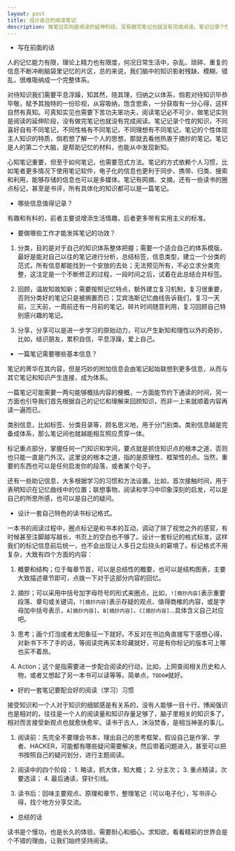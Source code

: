```yaml
---
layout: post
title: 设计自己的阅读笔记
description: 做笔记实则是阅读的延伸阶段，没有做完笔记也就没有完成阅读。笔记记录个性的知识，不同喜好自有不同笔记，不同性格有不同笔记，不同理想有不同笔记，笔记的个性体现主人知识的特质，倘若想了解一个人的思想，那就去看他热衷于摘抄的笔记。笔记是人的第二个大脑，是帮助记忆的材料，也能从中发现新知。
---
```


* 写在前面的话

人的记忆能力有限，理论上精力也有限度，何况日常生活中，杂乱、琐碎、重复的信息不断冲刷脑袋里记忆的片区，总的来说，我们脑中的知识影射残缺、模糊、错乱，很难吸纳成一个完整体系。

对待知识我们需要平息浮躁，知其然，晓其理，归纳之以体系，倘若对待知识毕恭毕敬，赋予其独特的一份珍视，从容吸纳，饱含思索，一分获取有一分心得，这样自然有真知。可真知实见也需要下苦功夫笨功夫，阅读笔记必不可少，做笔记实则是阅读的延伸阶段，没有做完笔记也就没有完成阅读。笔记记录个性的知识，不同喜好自有不同笔记，不同性格有不同笔记，不同理想有不同笔记，笔记的个性体现主人知识的特质，倘若想了解一个人的思想，那就去看他热衷于摘抄的笔记。笔记是人的第二个大脑，是帮助记忆的材料，也能从中发现新知。

心知笔记重要，但至于如何笔记，也需要范式方法。笔记的方式依赖个人习惯，比如笔者更多情况下使用笔记软件，电子化的信息也更利于同步、携带、归类、搜索和利用，能够存储的信息也可以是多媒体。笔记有网摘、文摘，还有一些读书的圈点标记，甚至是书评，所有具体化的知识都可以是一篇笔记。

* 哪些信息值得记录？

有趣和有料的，前者主要说增添生活情趣，后者更多带有实用主义的标准。

* 要做哪些工作才能发挥笔记的功效？

1. 分类，目的是对于自己的知识体系整体把握；需要一个适合自己的体系模版，最好是能对自己以往的笔记进行分析，总结标签，信息类型，建立一个分类的范式，所有信息都能找到一个安放的去处；无法预见所有，不必立求分类完整，这注定是一个不断修正的过程，一段时间之后，试着在此总结合并标签。

2. 回顾，温故知故知新；需要按照记忆特点，额外建立复习机制，复习很重要，否则分类好的笔记只是被搁置而已；艾宾浩斯记忆曲线告诉我们，复习一天前，三天前，一周前还有一月前的笔记，碎片时间随意利用，复习回顾自己特别感兴趣的笔记。

3. 分享，分享可以是进一步学习的原始动力，可以产生新知和理性以外的奇妙，比如，结识朋友，累积自信，平息浮躁，爱上自己。

* 一篇笔记需要哪些基本信息？

笔记的菁华在其内容，但是巧妙的附加信息会由笔记起始联想到更多信息，从而与其它笔记和知识产生连接，成为体系。

一篇笔记可能需要一两句能够概括内容的梗概，一方面能节约下通读的时间，另一方面也引导我们首先根据自己的记忆和理解来回顾知识，而非一上来就顺着内容再读一遍而已。

类别信息，比如标签、分类目录等，顾名思义地，用于分门别类。类别信息越是完备成体系，那么笔记间也就越能相互照应贯穿一体。

标记重点部分，掌握任何一门知识和学问，要点就是抓住知识点的根本之道，否则也只能一直是门外汉。这里说的根本之道，指的是原理性、框架性的点。当然，重要的东西也可以是任何启发你的段落，或者某个句子。

还有一些助记信息，大多根据学习的习惯和方法设置。比如，首次接触时间，用于表明知识在记忆曲线中的位置；联想事物，阅读和学习中印象深刻的启发，可以是自己的所思所感，也可以是自己的疑问。

* 设计一套自己特色的读书标记格式。

一本书的阅读过程中，圈点标记是和书本的互动，调动了除了视觉之外的感官，有时候甚至注脚越写越长，书页上的空白也不够了。设计一套标记的格式标准，这样我们的标记信息前后统一，也不会出现让人多日之后挠头的窘境了。标记格式不用复杂，大致有四个方面的内容：

  1. 概要和结构；位于每章节首，可以是总结性的概要，也可以是结构图表，主要大致描述章节即可，点拨一下对于这部分内容的回忆。
  
  2. 摘抄；可以采用中括号加字母符号的形式来圈点，比如，`![摘抄内容]`表示重要段落、章句或关键词，`?[摘抄内容]`表示存疑的观点、值得商榷的内容，或是字母加中括号表示，`A[摘抄内容]`、`B[摘抄内容]`、`C[摘抄内容]`...具体含义自己对应吧。
  
  3. 思考；画个灯泡或者太阳象征一下就好。不反对在书边角直接写下感想心得，对新书下不了手的话，等阅读完再买本珍藏就好，可是有你标记的版本可上哪也买不着昂。
  
  4. Action；这个是指需要进一步配合阅读的行动，比如，上网查阅相关历史和人物，或者又想起了另一本书可以读等等。简单点，`TODO#`就好。

* 好的一套笔记要配合好的阅读（学习）习惯

接受知识和一个人对于知识的细腻感是有关系的，没有人能够一目十行，博闻强识也是相对的，往往是一个人的阅读量和知识存量足够了，脑子里相关的知识多了，相对而言接受新观点也就愈快愈牢。读书于古人，沐浴焚香，是相当神圣的事儿。

  1. 阅读前：先完全不要理会书本，理出自己的思考框架，假设自己是作家、学者、HACKER，可能都有哪些疑问需要解决，然后带着问题进入，甚至可以把书按照自己的疑问划分，进行主题阅读。
 
  2. 阅读中的四个阶段：
    1. 略读，抓大体，知大概；
    2. 分主次；
    3. 重点精读，次要选读；
    4. 最后通读，穿针引线。

  3. 读书后：回味主要观点、原理和章节，整理笔记（可以电子化），写书评心得，找个地方分享交流。
 
* 总结的话

读书是个慢功，也是长久的体验，需要耐心和细心。求知欲，看看精彩的世界会是个不错的理由，让我们始终坚持阅读。
